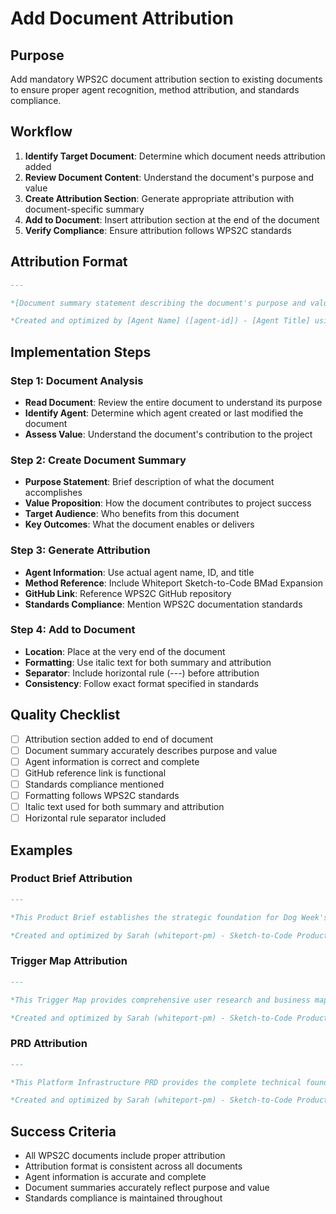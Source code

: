# Add Document Attribution

## Purpose
Add mandatory WPS2C document attribution section to existing documents to ensure proper agent recognition, method attribution, and standards compliance.

## Workflow
1. **Identify Target Document**: Determine which document needs attribution added
2. **Review Document Content**: Understand the document's purpose and value
3. **Create Attribution Section**: Generate appropriate attribution with document-specific summary
4. **Add to Document**: Insert attribution section at the end of the document
5. **Verify Compliance**: Ensure attribution follows WPS2C standards

## Attribution Format
```markdown
---

*[Document summary statement describing the document's purpose and value]*

*Created and optimized by [Agent Name] ([agent-id]) - [Agent Title] using Whiteport Sketch-to-Code BMad Expansion methodology. Reference: [WPS2C GitHub Repository](https://github.com/whiteport-sketch-to-code-bmad-expansion). Documentation follows WPS2C Zero Tolerance Parentheses Policy & Professional Naming Conventions.*
```

## Implementation Steps

### Step 1: Document Analysis
- **Read Document**: Review the entire document to understand its purpose
- **Identify Agent**: Determine which agent created or last modified the document
- **Assess Value**: Understand the document's contribution to the project

### Step 2: Create Document Summary
- **Purpose Statement**: Brief description of what the document accomplishes
- **Value Proposition**: How the document contributes to project success
- **Target Audience**: Who benefits from this document
- **Key Outcomes**: What the document enables or delivers

### Step 3: Generate Attribution
- **Agent Information**: Use actual agent name, ID, and title
- **Method Reference**: Include Whiteport Sketch-to-Code BMad Expansion
- **GitHub Link**: Reference WPS2C GitHub repository
- **Standards Compliance**: Mention WPS2C documentation standards

### Step 4: Add to Document
- **Location**: Place at the very end of the document
- **Formatting**: Use italic text for both summary and attribution
- **Separator**: Include horizontal rule (---) before attribution
- **Consistency**: Follow exact format specified in standards

## Quality Checklist
- [ ] Attribution section added to end of document
- [ ] Document summary accurately describes purpose and value
- [ ] Agent information is correct and complete
- [ ] GitHub reference link is functional
- [ ] Standards compliance mentioned
- [ ] Formatting follows WPS2C standards
- [ ] Italic text used for both summary and attribution
- [ ] Horizontal rule separator included

## Examples

### Product Brief Attribution
```markdown
---

*This Product Brief establishes the strategic foundation for Dog Week's family dog care coordination system, defining market opportunity, business goals, and technical approach to enable immediate development planning and stakeholder alignment.*

*Created and optimized by Sarah (whiteport-pm) - Sketch-to-Code Product Manager using Whiteport Sketch-to-Code BMad Expansion methodology. Reference: [WPS2C GitHub Repository](https://github.com/whiteport-sketch-to-code-bmad-expansion). Documentation follows WPS2C Zero Tolerance Parentheses Policy & Professional Naming Conventions.*
```

### Trigger Map Attribution
```markdown
---

*This Trigger Map provides comprehensive user research and business mapping for Dog Week, identifying target user groups, emotional drivers, and business goals to guide all subsequent design and development decisions.*

*Created and optimized by Sarah (whiteport-pm) - Sketch-to-Code Product Manager using Whiteport Sketch-to-Code BMad Expansion methodology. Reference: [WPS2C GitHub Repository](https://github.com/whiteport-sketch-to-code-bmad-expansion). Documentation follows WPS2C Zero Tolerance Parentheses Policy & Professional Naming Conventions.*
```

### PRD Attribution
```markdown
---

*This Platform Infrastructure PRD provides the complete technical foundation for Dog Week's family coordination system, enabling immediate parallel development streams while maintaining focus on core MVP functionality and future expansion capabilities.*

*Created and optimized by Sarah (whiteport-pm) - Sketch-to-Code Product Manager using Whiteport Sketch-to-Code BMad Expansion methodology. Reference: [WPS2C GitHub Repository](https://github.com/whiteport-sketch-to-code-bmad-expansion). Documentation follows WPS2C Zero Tolerance Parentheses Policy & Professional Naming Conventions.*
```

## Success Criteria
- All WPS2C documents include proper attribution
- Attribution format is consistent across all documents
- Agent information is accurate and complete
- Document summaries accurately reflect purpose and value
- Standards compliance is maintained throughout
